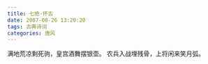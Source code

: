 ```yaml
---
title: 七绝·怀古
date: 2007-08-26 13:20:20
tags: 古典诗词
categories: 唐风
---
```

满地荒凉剩死驹，皇宫酒舞摆银壶。
农兵入战埋残骨，上将闲来笑月弧。
